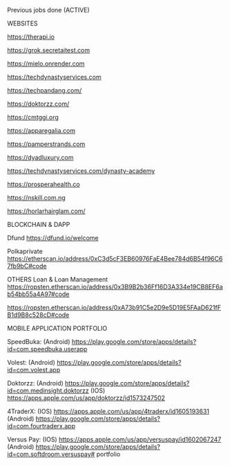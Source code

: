 Previous jobs done (ACTIVE)

WEBSITES

https://therapi.io

https://grok.secretaitest.com

https://mielo.onrender.com

https://techdynastyservices.com

https://techpandang.com/

https://doktorzz.com/

https://cmtggi.org

https://apparegalia.com

https://pamperstrands.com

https://dyadluxury.com

https://techdynastyservices.com/dynasty-academy

https://prosperahealth.co

https://nskill.com.ng

https://horlarhairglam.com/

BLOCKCHAIN & DAPP

Dfund https://dfund.io/welcome

Polkaprivate https://etherscan.io/address/0xC3d5cF3EB60976FaE4Bee784d6B54f96C67fb9bC#code

OTHERS Loan & Loan Management https://ropsten.etherscan.io/address/0x3B9B2b36Ff16D3A334e19CB8EF6ab54bb55a4A97#code

https://ropsten.etherscan.io/address/0xA73b91C5e2D9e5D19E5FAaD621fFB1d9B8c528cD#code

MOBILE APPLICATION PORTFOLIO

SpeedBuka: (Android) https://play.google.com/store/apps/details?id=com.speedbuka.userapp

Volest: (Android) https://play.google.com/store/apps/details?id=com.volest.app

Doktorzz: (Android) https://play.google.com/store/apps/details?id=com.medinsight.doktorzz (IOS) https://apps.apple.com/us/app/doktorzz/id1573247502

4TraderX: (IOS) https://apps.apple.com/us/app/4traderx/id1605193631 (Android) https://play.google.com/store/apps/details?id=com.fourtraderx.app

Versus Pay: (IOS) https://apps.apple.com/us/app/versuspay/id1602067247 (Android) https://play.google.com/store/apps/details?id=com.softdroom.versuspay# portfolio
